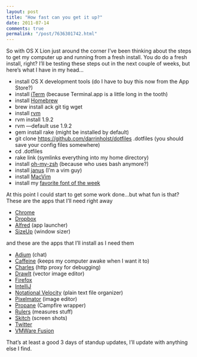 ```yaml
---
layout: post
title: "How fast can you get it up?"
date: 2011-07-14
comments: true
permalink: "/post/7636301742.html"
---
```


So with OS X Lion just around the corner I’ve been thinking about the steps to get my computer up and running from a fresh install. You do do a fresh install, right? I’ll be testing these steps out in the next couple of weeks, but here’s what I have in my head…

* install OS X development tools (do I have to buy this now from the App Store?)
* install [iTerm](http://www.iterm2.com/) (because Terminal.app is a little long in the tooth)
* install [Homebrew](https://github.com/mxcl/homebrew)
* brew install ack git tig wget
* install [rvm](https://rvm.beginrescueend.com/)
* rvm install 1.9.2
* rvm —default use 1.9.2
* gem install rake (might be installed by default)
* git clone https://github.com/darrinholst/dotfiles .dotfiles (you should save your config files somewhere)
* cd .dotfiles
* rake link (symlinks everything into my home directory)
* install [oh-my-zsh](https://github.com/robbyrussell/oh-my-zsh) (because who uses bash anymore?)
* install [janus](https://github.com/carlhuda/janus) (I’m a vim guy)
* install [MacVim](http://code.google.com/p/macvim/)
* install my [favorite font of the week](https://github.com/andreberg/Meslo-Font)

At this point I could start to get some work done…but what fun is that? These are the apps that I’ll need right away

* [Chrome](http://www.google.com/chrome)
* [Dropbox](https://www.dropbox.com/)
* [Alfred](http://www.alfredapp.com/) (app launcher)
* [SizeUp](http://irradiatedsoftware.com/sizeup/) (window sizer)

and these are the apps that I’ll install as I need them

* [Adium](http://adium.im/) (chat)
* [Caffeine](http://lightheadsw.com/caffeine/) (keeps my computer awake when I want it to)
* [Charles](http://www.charlesproxy.com/) (http proxy for debugging)
* [DrawIt](http://www.bohemiancoding.com/drawit) (vector image editor)
* [Firefox](http://www.mozilla.com/en-US/firefox/new/)
* [IntelliJ](http://www.jetbrains.com/idea/)
* [Notational Velocity](http://notational.net/) (plain text file organizer)
* [Pixelmator](http://www.pixelmator.com/) (image editor)
* [Propane](http://propaneapp.com/) (Campfire wrapper)
* [Rulers](http://itunes.apple.com/app/rulers/id415310758?mt=12) (measures stuff)
* [Skitch](http://skitch.com/) (screen shots)
* [Twitter](http://itunes.apple.com/us/app/twitter/id409789998?mt=12)
* [VMWare Fusion](http://www.vmware.com/products/fusion/overview.html)

That’s at least a good 3 days of standup updates, I’ll update with anything else I find.

